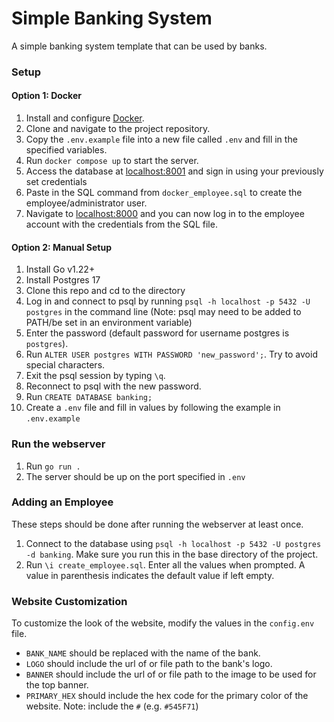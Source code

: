 # Simple Banking System

A simple banking system template that can be used by banks.

### Setup
#### Option 1: Docker
1. Install and configure [Docker](https://www.docker.com/products/docker-desktop/).
2. Clone and navigate to the project repository.
3. Copy the `.env.example` file into a new file called `.env` and fill in the specified variables.
4. Run `docker compose up` to start the server.
5. Access the database at [localhost:8001](http://localhost:8001) and sign in using your previously set credentials
6. Paste in the SQL command from `docker_employee.sql` to create the employee/administrator user.
7. Navigate to [localhost:8000](http://localhost:8000) and you can now log in to the employee account with the credentials from the SQL file.

#### Option 2: Manual Setup
1. Install Go v1.22+
2. Install Postgres 17
3. Clone this repo and cd to the directory
4. Log in and connect to psql by running `psql -h localhost -p 5432 -U postgres` in the command line (Note: psql may need to be added to PATH/be set in an environment variable)
5. Enter the password (default password for username postgres is `postgres`).
6. Run `ALTER USER postgres WITH PASSWORD 'new_password';`. Try to avoid special characters.
7. Exit the psql session by typing `\q`.
8. Reconnect to psql with the new password.
9. Run `CREATE DATABASE banking;`
10. Create a `.env` file and fill in values by following the example in `.env.example`

### Run the webserver
1. Run `go run .`
2. The server should be up on the port specified in `.env`

### Adding an Employee
These steps should be done after running the webserver at least once.
1. Connect to the database using `psql -h localhost -p 5432 -U postgres -d banking`. Make sure you run this in the base directory of the project.
2. Run `\i create_employee.sql`. Enter all the values when prompted. A value in parenthesis indicates the default value if left empty.

### Website Customization
To customize the look of the website, modify the values in the `config.env` file.
- `BANK_NAME` should be replaced with the name of the bank.
- `LOGO` should include the url of or file path to the bank's logo.
- `BANNER` should include the url of or file path to the image to be used for the top banner.
- `PRIMARY_HEX` should include the hex code for the primary color of the website. Note: include the `#` (e.g. `#545F71`)
